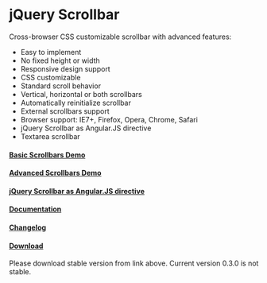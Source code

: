 <h1>jQuery Scrollbar</h1>

Cross-browser CSS customizable scrollbar with advanced features:
<ul>
    <li>Easy to implement</li>
    <li>No fixed height or width</li>
    <li>Responsive design support</li>
    <li>CSS customizable</li>
    <li>Standard scroll behavior</li>
    <li>Vertical, horizontal or both scrollbars</li>
    <li>Automatically reinitialize scrollbar</li>
    <li>External scrollbars support</li>
    <li>Browser support: IE7+, Firefox, Opera, Chrome, Safari</li>
    <li>jQuery Scrollbar as Angular.JS directive</li>
    <li>Textarea scrollbar</li>
</ul>

<h4><a href="http://gromo.github.io/jquery.scrollbar/demo/basic.html">Basic Scrollbars Demo</a></h4>
<h4><a href="http://gromo.github.io/jquery.scrollbar/demo/advanced.html">Advanced Scrollbars Demo</a></h4>
<h4><a href="http://gromo.github.io/jquery.scrollbar/demo/angular.html">jQuery Scrollbar as Angular.JS directive</a></h4>

<h4><a href="http://gromo.github.io/jquery.scrollbar/">Documentation</a></h4>
<h4><a href="https://github.com/gromo/jquery.scrollbar/blob/master/CHANGELOG.md">Changelog</a></h4>
<h4><a href="http://gromo.github.io/jquery.scrollbar/jquery.scrollbar.zip">Download</a></h4>


Please download stable version from link above. Current version 0.3.0 is not stable.
